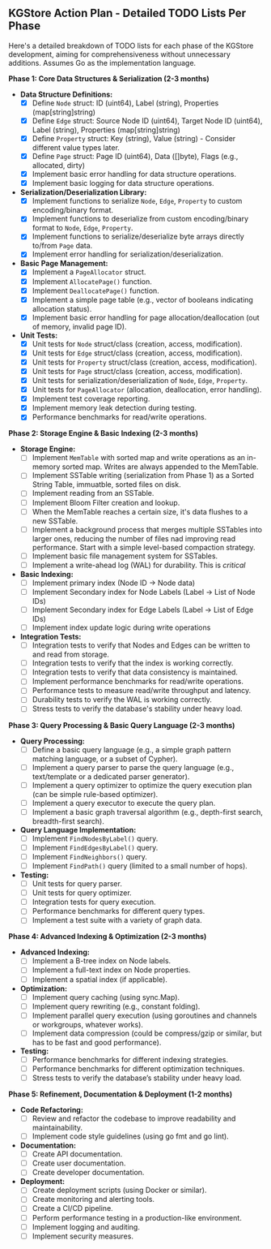 ## KGStore Action Plan - Detailed TODO Lists Per Phase

Here's a detailed breakdown of TODO lists for each phase of the KGStore development, aiming for comprehensiveness without unnecessary additions.  Assumes Go as the implementation language.

**Phase 1: Core Data Structures & Serialization (2-3 months)**

* **Data Structure Definitions:**
    * [x] Define `Node` struct: ID (uint64), Label (string), Properties (map[string]string)
    * [x] Define `Edge` struct: Source Node ID (uint64), Target Node ID (uint64), Label (string), Properties (map[string]string)
    * [x] Define `Property` struct: Key (string), Value (string) - Consider different value types later.
    * [x] Define `Page` struct: Page ID (uint64), Data ([]byte),  Flags (e.g., allocated, dirty)
    * [x] Implement basic error handling for data structure operations.
    * [x] Implement basic logging for data structure operations.
* **Serialization/Deserialization Library:**
    * [x] Implement functions to serialize `Node`, `Edge`, `Property` to custom encoding/binary format.
    * [x] Implement functions to deserialize from custom encoding/binary format to `Node`, `Edge`, `Property`.
    * [x] Implement functions to serialize/deserialize byte arrays directly to/from `Page` data.
    * [x] Implement error handling for serialization/deserialization.
* **Basic Page Management:**
    * [x] Implement a `PageAllocator` struct.
    * [x] Implement `AllocatePage()` function.
    * [x] Implement `DeallocatePage()` function.
    * [x] Implement a simple page table (e.g., vector of booleans indicating allocation status).
    * [x] Implement basic error handling for page allocation/deallocation (out of memory, invalid page ID).
* **Unit Tests:**
    * [x] Unit tests for `Node` struct/class (creation, access, modification).
    * [x] Unit tests for `Edge` struct/class (creation, access, modification).
    * [x] Unit tests for `Property` struct/class (creation, access, modification).
    * [x] Unit tests for `Page` struct/class (creation, access, modification).
    * [x] Unit tests for serialization/deserialization of `Node`, `Edge`, `Property`.
    * [x] Unit tests for `PageAllocator` (allocation, deallocation, error handling).
    * [x] Implement test coverage reporting.
    * [x] Implement memory leak detection during testing.
    * [x] Performance benchmarks for read/write operations.

**Phase 2: Storage Engine & Basic Indexing (2-3 months)**

* **Storage Engine:**
    * [ ] Implement `MemTable` with sorted map and write operations as an in-memory sorted map. Writes are always appended to the MemTable.
    * [ ] Implement SSTable writing (serialization from Phase 1) as a Sorted String Table, immuatble, sorted files on disk.
    * [ ] Implement reading from an SSTable.
    * [ ] Implement Bloom Filter creation and lookup.
    * [ ] When the MemTable reaches a certain size, it's data flushes to a new SSTable.
    * [ ] Implement a background process that merges multiple SSTables into larger ones, reducing the number of files nad improving read performance. Start with a simple level-based compaction strategy.
    * [ ] Implement basic file management system for SSTables.
    * [ ] Implement a write-ahead log (WAL) for durability. This is *critical*
* **Basic Indexing:**
    * [ ] Implement primary index (Node ID -> Node data)
    * [ ] Implement Secondary index for Node Labels (Label -> List of Node IDs)
    * [ ] Implement Secondary index for Edge Labels (Label -> List of Edge IDs)
    * [ ] Implement index update logic during write operations
* **Integration Tests:**
    * [ ] Integration tests to verify that Nodes and Edges can be written to and read from storage.
    * [ ] Integration tests to verify that the index is working correctly.
    * [ ] Integration tests to verify that data consistency is maintained.
    * [ ] Implement performance benchmarks for read/write operations.
    * [ ] Performance tests to measure read/write throughput and latency.
    * [ ] Durability tests to verify the WAL is working correctly.
    * [ ] Stress tests to verify the database's stability under heavy load.

**Phase 3: Query Processing & Basic Query Language (2-3 months)**

* **Query Processing:**
    * [ ] Define a basic query language (e.g., a simple graph pattern matching language, or a subset of Cypher).
    * [ ] Implement a query parser to parse the query language (e.g., text/template or a dedicated parser generator).
    * [ ] Implement a query optimizer to optimize the query execution plan (can be simple rule-based optimizer).
    * [ ] Implement a query executor to execute the query plan.
    * [ ] Implement a basic graph traversal algorithm (e.g., depth-first search, breadth-first search).
* **Query Language Implementation:**
    * [ ] Implement `FindNodesByLabel()` query.
    * [ ] Implement `FindEdgesByLabel()` query.
    * [ ] Implement `FindNeighbors()` query.
    * [ ] Implement `FindPath()` query (limited to a small number of hops).
* **Testing:**
    * [ ] Unit tests for query parser.
    * [ ] Unit tests for query optimizer.
    * [ ] Integration tests for query execution.
    * [ ] Performance benchmarks for different query types.
    * [ ] Implement a test suite with a variety of graph data.

**Phase 4: Advanced Indexing & Optimization (2-3 months)**

* **Advanced Indexing:**
    * [ ] Implement a B-tree index on Node labels.
    * [ ] Implement a full-text index on Node properties.
    * [ ] Implement a spatial index (if applicable).
* **Optimization:**
    * [ ] Implement query caching (using sync.Map).
    * [ ] Implement query rewriting (e.g., constant folding).
    * [ ] Implement parallel query execution (using goroutines and channels or workgroups, whatever works).
    * [ ] Implement data compression (could be compress/gzip or similar, but has to be fast and good performance).
* **Testing:**
    * [ ] Performance benchmarks for different indexing strategies.
    * [ ] Performance benchmarks for different optimization techniques.
    * [ ] Stress tests to verify the database’s stability under heavy load.

**Phase 5: Refinement, Documentation & Deployment (1-2 months)**

* **Code Refactoring:**
    * [ ] Review and refactor the codebase to improve readability and maintainability.
    * [ ] Implement code style guidelines (using go fmt and go lint).
* **Documentation:**
    * [ ] Create API documentation.
    * [ ] Create user documentation.
    * [ ] Create developer documentation.
* **Deployment:**
    * [ ] Create deployment scripts (using Docker or similar).
    * [ ] Create monitoring and alerting tools.
    * [ ] Create a CI/CD pipeline.
    * [ ] Perform performance testing in a production-like environment.
    * [ ] Implement logging and auditing.
    * [ ] Implement security measures.

